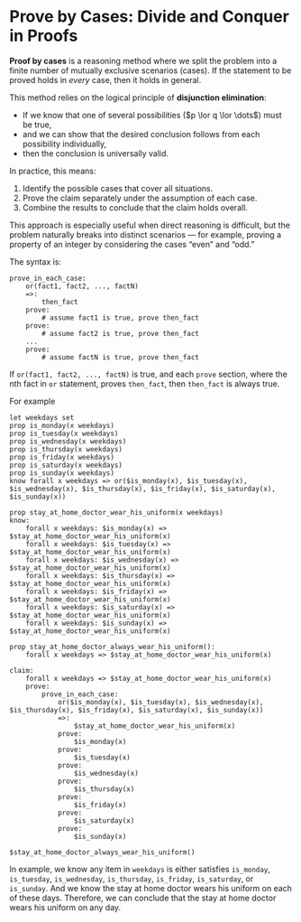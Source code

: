 # Prove by Cases: Divide and Conquer in Proofs

**Proof by cases** is a reasoning method where we split the problem into a finite number of mutually exclusive scenarios (cases). If the statement to be proved holds in *every* case, then it holds in general.

This method relies on the logical principle of **disjunction elimination**:

* If we know that one of several possibilities (\$p \lor q \lor \dots\$) must be true,
* and we can show that the desired conclusion follows from each possibility individually,
* then the conclusion is universally valid.

In practice, this means:

1. Identify the possible cases that cover all situations.
2. Prove the claim separately under the assumption of each case.
3. Combine the results to conclude that the claim holds overall.

This approach is especially useful when direct reasoning is difficult, but the problem naturally breaks into distinct scenarios — for example, proving a property of an integer by considering the cases “even” and “odd.”

The syntax is:

```
prove_in_each_case:
    or(fact1, fact2, ..., factN)
    =>:
        then_fact
    prove:
        # assume fact1 is true, prove then_fact
    prove:
        # assume fact2 is true, prove then_fact
    ...
    prove:
        # assume factN is true, prove then_fact
```

If `or(fact1, fact2, ..., factN)` is true, and each `prove` section, where the nth fact in `or` statement, proves `then_fact`, then `then_fact` is always true.

For example

```litex
let weekdays set
prop is_monday(x weekdays)
prop is_tuesday(x weekdays)
prop is_wednesday(x weekdays)
prop is_thursday(x weekdays)
prop is_friday(x weekdays)
prop is_saturday(x weekdays)
prop is_sunday(x weekdays)
know forall x weekdays => or($is_monday(x), $is_tuesday(x), $is_wednesday(x), $is_thursday(x), $is_friday(x), $is_saturday(x), $is_sunday(x))

prop stay_at_home_doctor_wear_his_uniform(x weekdays)
know:
    forall x weekdays: $is_monday(x) => $stay_at_home_doctor_wear_his_uniform(x)
    forall x weekdays: $is_tuesday(x) => $stay_at_home_doctor_wear_his_uniform(x)
    forall x weekdays: $is_wednesday(x) => $stay_at_home_doctor_wear_his_uniform(x)
    forall x weekdays: $is_thursday(x) => $stay_at_home_doctor_wear_his_uniform(x)
    forall x weekdays: $is_friday(x) => $stay_at_home_doctor_wear_his_uniform(x)
    forall x weekdays: $is_saturday(x) => $stay_at_home_doctor_wear_his_uniform(x)
    forall x weekdays: $is_sunday(x) => $stay_at_home_doctor_wear_his_uniform(x)

prop stay_at_home_doctor_always_wear_his_uniform():
    forall x weekdays => $stay_at_home_doctor_wear_his_uniform(x)

claim:
    forall x weekdays => $stay_at_home_doctor_wear_his_uniform(x)
    prove:
        prove_in_each_case:
            or($is_monday(x), $is_tuesday(x), $is_wednesday(x), $is_thursday(x), $is_friday(x), $is_saturday(x), $is_sunday(x))
            =>:
                $stay_at_home_doctor_wear_his_uniform(x)
            prove:
                $is_monday(x)
            prove:
                $is_tuesday(x)
            prove:
                $is_wednesday(x)
            prove:
                $is_thursday(x)
            prove:
                $is_friday(x)
            prove:
                $is_saturday(x)
            prove:
                $is_sunday(x)

$stay_at_home_doctor_always_wear_his_uniform()
```

In example, we know any item in `weekdays` is either satisfies `is_monday`, `is_tuesday`, `is_wednesday`, `is_thursday`, `is_friday`, `is_saturday`, or `is_sunday`. And we know the stay at home doctor wears his uniform on each of these days. Therefore, we can conclude that the stay at home doctor wears his uniform on any day.